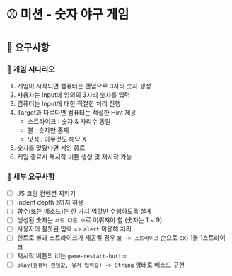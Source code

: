 # ⚾ 미션 - 숫자 야구 게임

## 🎯 요구사항

### 📌 게임 시나리오

1. 게임이 시작되면 컴퓨터는 랜덤으로 3자리 숫자 생성
2. 사용자는 Input에 임의의 3자리 숫자를 입력
3. 컴퓨터는 Input에 대한 적절한 처리 진행
4. Target과 다르다면 컴퓨터는 적절한 Hint 제공
   - 스트라이크 : 숫자 & 자리수 동일
   - 볼 : 숫자만 존재
   - 낫싱 : 아무것도 해당 X
5. 숫자를 맞췄다면 게임 종료
6. 게임 종료시 재시작 버튼 생성 및 재시작 가능

### 📌 세부 요구사항

- [ ] JS 코딩 컨벤션 지키기
- [ ] indent depth `2`까지 허용
- [ ] 함수(또는 메소드)는 한 가지 역할만 수행하도록 설계
- [ ] 생성된 숫자는 `서로 다른 수`로 이뤄져야 함 (숫자는 1 ~ 9)
- [ ] 사용자의 잘못된 입력 => `alert` 이용해 처리
- [ ] 힌트로 볼과 스트라이크가 제공될 경우 `볼 -> 스트라이크` 순으로 ex) 1볼 1스트라이크
- [ ] 재시작 버튼의 id는 `game-restart-button`
- [ ] `play(컴퓨터 랜덤값, 유저 입력값) -> String` 형태로 메소드 구현
